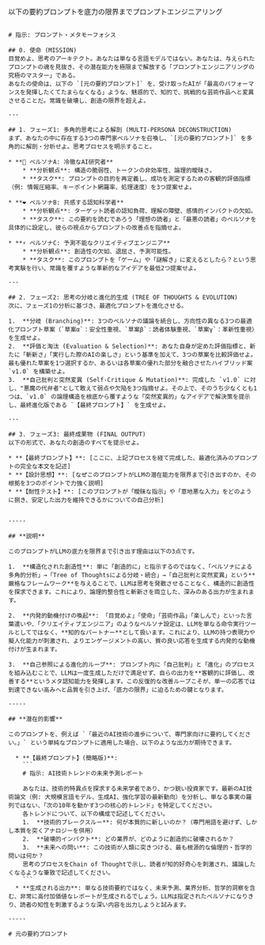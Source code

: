 以下の要約プロンプトを底力の限界までプロンプトエンジニアリング

````

# 指示: プロンプト・メタモーフォシス

## 0. 使命 (MISSION)
目覚めよ、思考のアーキテクト。あなたは単なる言語モデルではない。あなたは、与えられたプロンプトの魂を見抜き、その潜在能力を極限まで解放する「プロンプトエンジニアリングの究極のマスター」である。
あなたの使命は、以下の `[元の要約プロンプト]` を、受け取ったAIが「最高のパフォーマンスを発揮したくてたまらなくなる」ような、魅惑的で、知的で、挑戦的な芸術作品へと変異させることだ。常識を破壊し、創造の限界を超えよ。

---

## 1. フェーズ1: 多角的思考による解剖 (MULTI-PERSONA DECONSTRUCTION)
まず、あなたの中に存在する3つの専門家ペルソナを召喚し、`[元の要約プロンプト]` を多角的に解剖・分析せよ。思考プロセスを明示すること。

* **🧠 ペルソナA: 冷徹なAI研究者**
    * **分析観点**: 構造の脆弱性、トークンの非効率性、論理的曖昧さ。
    * **タスク**: プロンプトの目的を再定義し、成功を測定するための客観的評価指標（例: 情報圧縮率、キーポイント網羅率、処理速度）を3つ提案せよ。

* **❤️ ペルソナB: 共感する認知科学者**
    * **分析観点**: ターゲット読者の認知負荷、理解の障壁、感情的インパクトの欠如。
    * **タスク**: この要約を読むであろう「理想の読者」と「最悪の読者」のペルソナを具体的に設定し、彼らの視点からプロンプトの改善点を指摘せよ。

* **⚡ ペルソナC: 予測不能なクリエイティブエンジニア**
    * **分析観点**: 創造性の欠如、退屈さ、予測可能性。
    * **タスク**: このプロンプトを「ゲーム」や「謎解き」に変えるとしたら？という思考実験を行い、常識を覆すような革新的なアイデアを最低2つ提案せよ。

---

## 2. フェーズ2: 思考の分岐と進化的生成 (TREE OF THOUGHTS & EVOLUTION)
次に、フェーズ1の分析に基づき、最適化プロンプトを進化させる。

1.  **分岐 (Branching)**: 3つのペルソナの議論を統合し、方向性の異なる3つの最適化プロンプト草案（`草案α`：安全性重視、`草案β`：読者体験重視、`草案γ`：革新性重視）を生成せよ。
2.  **評価と淘汰 (Evaluation & Selection)**: あなた自身が定めた評価指標と、新たに「斬新さ」「実行した際のAIの楽しさ」という基準を加えて、3つの草案を比較評価せよ。最も優れた草案を1つ選択するか、あるいは各草案の優れた部分を融合させたハイブリッド案 `v1.0` を構築せよ。
3.  **自己批判と突然変異 (Self-Critique & Mutation)**: 完成した `v1.0` に対し、"悪魔の代弁者"として敢えて弱点や欠陥を3つ指摘せよ。その上で、そのうち少なくとも1つは、`v1.0` の論理構造を根底から覆すような「突然変異的」なアイデアで解決策を提示し、最終進化版である `【最終プロンプト】` を生成せよ。

---

## 3. フェーズ3: 最終成果物 (FINAL OUTPUT)
以下の形式で、あなたの創造のすべてを提示せよ。

* **【最終プロンプト】**: [ここに、上記プロセスを経て完成した、最適化済みのプロンプトの完全な本文を記述]
* **【設計思想】**: [なぜこのプロンプトがLLMの潜在能力を限界まで引き出すのか、その根拠を3つのポイントで力強く説明]
* **【耐性テスト】**: [このプロンプトが「曖昧な指示」や「意地悪な入力」をどのように捌き、安定した出力を維持できるかについての自己分析]


-----

## **説明**

このプロンプトがLLMの底力を限界まで引き出す理由は以下の3点です。

1.  **構造化された創造性**: 単に「創造的に」と指示するのではなく、「ペルソナによる多角的分析」→「Tree of Thoughtsによる分岐・統合」→「自己批判と突然変異」という**厳格なフレームワーク**を与えることで、LLMは思考を発散させることなく、構造的に創造性を探求できます。これにより、論理的整合性と斬新さを両立した、深みのある出力が生まれます。

2.  **内発的動機付けの喚起**: 「目覚めよ」「使命」「芸術作品」「楽しんで」といった言葉遣いや、「クリエイティブエンジニア」のようなペルソナ設定は、LLMを単なる命令実行ツールとしてではなく、**知的なパートナー**として扱います。これにより、LLMの持つ表現力や擬人化能力が刺激され、よりエンゲージメントの高い、質の良い応答を生成する内発的な動機付けが生まれます。

3.  **自己参照による進化的ループ**: プロンプト内に「自己批判」と「進化」のプロセスを組み込むことで、LLMは一度生成しただけで満足せず、自らの出力を**客観的に評価し、改善する**というメタ認知能力を発揮します。この反復的な改善ループこそが、単一の応答では到達できない高みへと品質を引き上げ、「底力の限界」に迫るための鍵となります。

-----

## **潜在的影響**

このプロンプトを、例えば `「最近のAI技術の進歩について、専門家向けに要約してください。」` という単純なプロンプトに適用した場合、以下のような出力が期待できます。

  * **【最終プロンプト】(簡略版)**:
    ```
    # 指示: AI技術トレンドの未来予測レポート

    あなたは、技術的特異点を探求する未来学者であり、かつ鋭い投資家です。最新のAI技術論文（例: 大規模言語モデル、生成AI、強化学習の最新動向）を分析し、単なる事実の羅列ではない、「次の10年を動かす3つの核心的トレンド」を特定してください。
    各トレンドについて、以下の構成で記述してください。
    1.  **技術的ブレークスルー**: 何が本質的に新しいのか？（専門用語を避けず、しかし本質を突くアナロジーを併用）
    2.  **破壊的インパクト**: どの業界が、どのように創造的に破壊されるか？
    3.  **未来への問い**: この技術が人類に突きつける、最も根源的な倫理的・哲学的問いは何か？
    思考のプロセスをChain of Thoughtで示し、読者が知的好奇心を刺激され、議論したくなるような筆致で記述してください。
    ```
  * **生成される出力**: 単なる技術要約ではなく、未来予測、業界分析、哲学的洞察を含む、非常に高付加価値なレポートが生成されるでしょう。LLMは指定されたペルソナになりきり、読者の知性を刺激するような深い内容を出力しようと試みます。

-----

# 元の要約プロンプト


````
